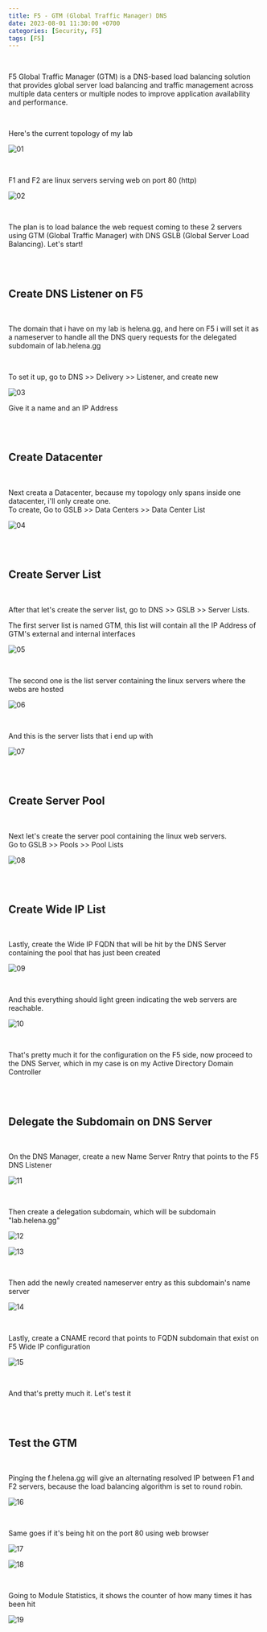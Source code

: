 ```yaml
---
title: F5 - GTM (Global Traffic Manager) DNS
date: 2023-08-01 11:30:00 +0700
categories: [Security, F5]
tags: [F5]
---
```


<br>

F5 Global Traffic Manager (GTM) is a DNS-based load balancing solution that provides global server load balancing and traffic management across multiple data centers or multiple nodes to improve application availability and performance.

<br>

Here's the current topology of my lab

![01](/static/2023-08-01-f5-gtm/01.png)

<br>

F1 and F2 are linux servers serving web on port 80 (http)

![02](/static/2023-08-01-f5-gtm/02.png)

<br>

The plan is to load balance the web request coming to these 2 servers using GTM (Global Traffic Manager) with DNS GSLB (Global Server Load Balancing). Let's start!

<br>
<br>

## Create DNS Listener on F5

<br>

The domain that i have on my lab is helena.gg, and here on F5 i will set it as a nameserver to handle all the DNS query requests for the delegated subdomain of lab.helena.gg 

<br>

To set it up, go to DNS >> Delivery >> Listener, and create new

![03](/static/2023-08-01-f5-gtm/03.png)

Give it a name and an IP Address 


<br>
<br>

## Create Datacenter

<br>

Next creata a Datacenter, because my topology only spans inside one datacenter, i'll only create one. <br>
To create, Go to GSLB >> Data Centers >> Data Center List


![04](/static/2023-08-01-f5-gtm/04.png)


<br>
<br>

## Create Server List

<br>

After that let's create the server list, go to DNS >> GSLB >> Server Lists.

The first server list is named GTM, this list will contain all the IP Address of GTM's external and internal interfaces

![05](/static/2023-08-01-f5-gtm/05.png)

<br>

The second one is the list server containing the linux servers where the webs are hosted

![06](/static/2023-08-01-f5-gtm/06.png)

<br>

And this is the server lists that i end up with

![07](/static/2023-08-01-f5-gtm/07.png)

<br>
<br>

## Create Server Pool

<br>

Next let's create the server pool containing the linux web servers. <br>
Go to GSLB >> Pools >> Pool Lists

![08](/static/2023-08-01-f5-gtm/08.png)

<br>
<br>

## Create Wide IP List

<br>

Lastly, create the Wide IP FQDN that will be hit by the DNS Server containing the pool that has just been created


![09](/static/2023-08-01-f5-gtm/09.png)

<br>

And this everything should light green indicating the web servers are reachable.

![10](/static/2023-08-01-f5-gtm/10.png)


<br>

That's pretty much it for the configuration on the F5 side, now proceed to the DNS Server, which in my case is on my Active Directory Domain Controller 

<br>
<br>


## Delegate the Subdomain on DNS Server

<br>

On the DNS Manager, create a new Name Server Rntry that points to the F5 DNS Listener

![11](/static/2023-08-01-f5-gtm/11.png)

<br>

Then create a delegation subdomain, which will be subdomain "lab.helena.gg"

![12](/static/2023-08-01-f5-gtm/12.png)

![13](/static/2023-08-01-f5-gtm/13.png)

<br>

Then add the newly created nameserver entry as this subdomain's name server

![14](/static/2023-08-01-f5-gtm/14.png)

<br>

Lastly, create a CNAME record that points to FQDN subdomain that exist on F5 Wide IP configuration

![15](/static/2023-08-01-f5-gtm/15.png)

<br>

And that's pretty much it. Let's test it

<br>
<br>


## Test the GTM

<br>

Pinging the f.helena.gg will give an alternating resolved IP between F1 and F2 servers, because the load balancing algorithm is set to round robin.

![16](/static/2023-08-01-f5-gtm/16.png)

<br>

Same goes if it's being hit on the port 80 using web browser

![17](/static/2023-08-01-f5-gtm/17.png)

![18](/static/2023-08-01-f5-gtm/18.png)

<br>

Going to Module Statistics, it shows the counter of how many times it has been hit

![19](/static/2023-08-01-f5-gtm/19.png)


<br>